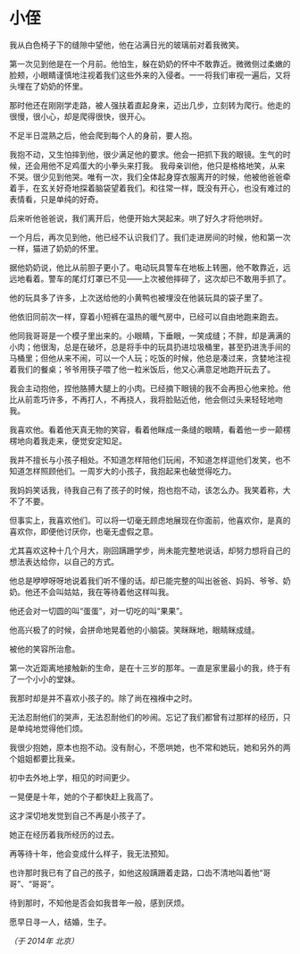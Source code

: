 # 小侄

我从白色椅子下的缝隙中望他，他在沾满日光的玻璃前对着我微笑。

第一次见到他是在一个月前。他怕生，躲在奶奶的怀中不敢靠近。微微侧过柔嫩的脸颊，小眼睛谨慎地注视着我们这些外来的入侵者。一一将我们审视一遍后，又将头埋在了奶奶的怀里。

那时他还在刚刚学走路，被人强扶着直起身来，迈出几步，立刻转为爬行。他走的很慢，很小心，却是爬得很快，很开心。

不足半日混熟之后，他会爬到每个人的身前，要人抱。

我抱不动，又生怕摔到他，很少满足他的要求。他会一把抓下我的眼镜。生气的时候，还会用他不足鸡蛋大的小拳头来打我。
我母亲训他，他只是格格地笑，从来不哭。很少见到他哭。唯有一次，我们全体起身穿衣服离开的时候，他被他爸爸牵着手，在玄关好奇地探着脑袋望着我们。和往常一样，既没有开心，也没有难过的表情看，只是单纯的好奇。

后来听他爸爸说，我们离开后，他便开始大哭起来。哄了好久才将他哄好。

一个月后，再次见到他，他已经不认识我们了。我们走进房间的时候，他和第一次一样，猫进了奶奶的怀里。

据他奶奶说，他比从前胆子更小了。电动玩具警车在地板上转圈，他不敢靠近，远远地看着。警车的尾灯灯罩已不见——上次被他摔碎了，这次却已不敢用手抓了。

他的玩具多了许多，上次送给他的小黄鸭也被埋没在他装玩具的袋子里了。

他依旧同前次一样，穿着小短裤在温热的暖气房中，已经可以自由地跑来跑去。

他同我哥哥是一个模子里出来的。小眼睛，下垂眼，一笑成缝；不胖，却是满满的小肉；他很淘，总是在破坏，总是将手中的玩具扔进垃圾桶里，甚至扔进洗手间的马桶里；但他从来不闹，可以一个人玩；吃饭的时候，他总是凑过来，贪婪地注视着我们的餐桌；爷爷用筷子喂了他一粒米饭后，他又心满意足地跑开玩去了。

我会主动抱他，捏他胳膊大腿上的小肉。已经摘下眼镜的我不会再担心他来抢。他比从前乖巧许多，不再打人，不再挠人，我将脸贴近他，他会侧过头来轻轻地吻我。

我喜欢他。看着他天真无物的笑容，看着他眯成一条缝的眼睛，看着他一步一颠楞楞地向着我走来，便觉安定知足。

我并不擅长与小孩子相处。不知道怎样陪他们玩闹，不知道怎样逗他们发笑，也不知道怎样照顾他们。一周岁大的小孩子，我抱起来也破觉得吃力。

我妈妈笑话我，待我自己有了孩子的时候，抱也抱不动，该怎么办。我笑着称，大不了不要。

但事实上，我喜欢他们。可以将一切毫无顾虑地展现在你面前，他喜欢你，是真的喜欢你，即便他讨厌你，也毫无虚假之意。

尤其喜欢这种十几个月大，刚回蹒跚学步，尚未能完整地说话，却努力想将自己的想法表达给你，以自己的方式。

他总是咿咿呀呀地说着我们听不懂的话。却已能完整的叫出爸爸、妈妈、爷爷、奶奶。他还不会叫姑姑，我在等待着他这样叫我。

他还会对一切圆的叫“蛋蛋”，对一切吃的叫“果果”。

他高兴极了的时候，会拼命地晃着他的小脑袋。笑眯眯地，眼睛眯成缝。

被他的笑容所治愈。

 

第一次近距离地接触新的生命，是在十三岁的那年。一直是家里最小的我，终于有了一个小小的堂妹。

我那时却是并不喜欢小孩子的。除了尚在襁褓中之时。

无法忍耐他们的哭声，无法忍耐他们的吵闹。忘记了我们都曾有过那样的经历，只是单纯地觉得他们烦。

我很少抱她，原本也抱不动。没有耐心，不愿哄她，也不常和她玩，她和另外的两个姐姐都要比我亲。

初中去外地上学，相见的时间更少。

一晃便是十年，她的个子都快赶上我高了。

这才深切地发觉到自己不再是小孩子了。

她正在经历着我所经历的过去。

 

再等待十年，他会变成什么样子，我无法预知。

也许那时我已有了自己的孩子，如他这般蹒跚着走路，口齿不清地叫着他“哥哥”、“哥哥”。

待到那时，不知他是否会如我昔年一般，感到厌烦。

 

愿早日寻一人，结婚，生子。

*（于 2014年 北京）*